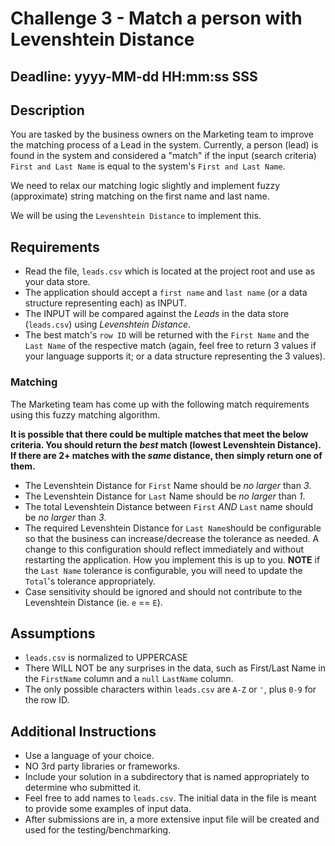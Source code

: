 # Challenge 3 - Match a person with Levenshtein Distance

## Deadline: yyyy-MM-dd HH:mm:ss SSS

## Description

You are tasked by the business owners on the Marketing team to improve the matching process of a Lead in the system.  Currently, a person (lead) is found in the system and considered a "match" if the input (search criteria) `First and Last Name` is equal to the system's `First and Last Name`.

We need to relax our matching logic slightly and implement fuzzy (approximate) string matching on the first name and last name.

We will be using the `Levenshtein Distance` to implement this.

## Requirements

* Read the file, `leads.csv` which is located at the project root and use as your data store.
* The application should accept a `first name` and `last name` (or a data structure representing each) as INPUT.
* The INPUT will be compared against the _Leads_ in the data store (`leads.csv`) using _Levenshtein Distance_.
* The best match's `row ID` will be returned with the `First Name` and the `Last Name` of the respective match (again, feel free to return 3 values if your language supports it; or a data structure representing the 3 values).

### Matching

The Marketing team has come up with the following match requirements using this fuzzy matching algorithm.

**It is possible that there could be multiple matches that meet the below criteria.  You should return the _best_ match (lowest Levenshtein Distance).  If there are 2+ matches with the _same_ distance, then simply return one of them.**

* The Levenshtein Distance for `First` Name should be *no larger* than *3*.
* The Levenshtein Distance for `Last` Name should be *no larger* than *1*.
* The total Levenshtein Distance between `First` _AND_ `Last` name should be *no larger* than *3*.
* The required Levenshtein Distance for `Last Name`should be configurable so that the business can increase/decrease the tolerance as needed.  A change to this configuration should reflect immediately and without restarting the application.  How you implement this is up to you.
**NOTE** if the `Last Name` tolerance is configurable, you will need to update the `Total`'s tolerance appropriately.
* Case sensitivity should be ignored and should not contribute to the Levenshtein Distance (ie. `e` == `E`).

## Assumptions

* `leads.csv` is normalized to UPPERCASE
* There WILL NOT be any surprises in the data, such as First/Last Name in the `FirstName` column and a `null` `LastName` column.
* The only possible characters within `leads.csv` are `A-Z` or `'`, plus `0-9` for the row ID.

## Additional Instructions

* Use a language of your choice.
* NO 3rd party libraries or frameworks.
* Include your solution in a subdirectory that is named appropriately to determine who submitted it.
* Feel free to add names to `leads.csv`.  The initial data in the file is meant to provide some examples of input data.  
* After submissions are in, a more extensive input file will be created and used for the testing/benchmarking.

